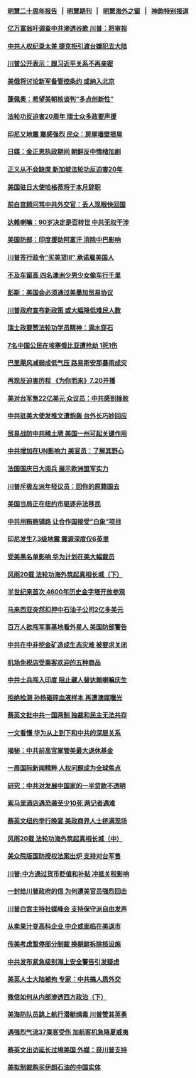 #### [明慧二十周年报告](https://github.com/gfw-breaker/mh-reports/blob/master/README.md?t=07161935) &nbsp;&nbsp;|&nbsp;&nbsp;[明慧期刊](https://github.com/gfw-breaker/mh-qikan) &nbsp;&nbsp;|&nbsp;&nbsp; [明慧海外之窗](https://github.com/gfw-breaker/mh-news/blob/master/README.md?t=07161935) &nbsp;&nbsp;|&nbsp;&nbsp; [神韵特别报道](https://github.com/gfw-breaker/mh-news/blob/master/shenyun.md?t=07161935) 

#### [亿万富翁吁调查中共渗透谷歌 川普：将审视](../pages/nsc418/n11388500.md?t=07161935) 

#### [中共人权纪录太差 捷克拒引渡台嫌犯去大陆](../pages/nsc418/n11388419.md?t=07161935) 

#### [川普公开表示：跟习近平关系不再亲密](../pages/nsc418/n11388494.md?t=07161935) 

#### [美俄将讨论新军备管控条约 或纳入北京](../pages/nsc418/n11388244.md?t=07161935) 

#### [蓬佩奥：希望美朝核谈判“多点创新性”](../pages/nsc418/n11388277.md?t=07161935) 

#### [法轮功反迫害20周年 瑞士众多政要声援](../pages/nsc418/n11387961.md?t=07161935) 

#### [印尼又地震 震感强烈 民众：房屋墙壁摇晃](../pages/nsc418/n11387747.md?t=07161935) 

#### [日媒：金正恩执政期间 朝鲜反中情绪加剧](../pages/nsc418/n11387790.md?t=07161935) 

#### [正义从不会缺席 新加坡法轮功反迫害20年](../pages/nsc418/n11387671.md?t=07161935) 

#### [美国驻日大使哈格蒂将于本月辞职](../pages/nsc418/n11387816.md?t=07161935) 

#### [前白宫顾问骂中共外交官：丢人现眼快回国](../pages/nsc418/n11387659.md?t=07161935) 

#### [达赖喇嘛：90岁决定是否转世 中共无权干涉](../pages/nsc418/n11387603.md?t=07161935) 

#### [美国防部：印度援助阿富汗 消除中巴影响](../pages/nsc418/n11387373.md?t=07161935) 

#### [川普签行政令“买美货III” 承诺雇美国人](../pages/nsc418/n11386206.md?t=07161935) 

#### [不及车窗高 四名澳洲少男少女偷车行千里](../pages/nsc418/n11386222.md?t=07161935) 

#### [彭斯：美国会必须通过美墨加贸易协议](../pages/nsc418/n11386039.md?t=07161935) 

#### [川普政府宣布新政策 或大幅降低难民人数](../pages/nsc418/n11386177.md?t=07161935) 

#### [瑞士政要赞法轮功学员精神：滴水穿石](../pages/nsc418/n11384807.md?t=07161935) 

#### [7名中国公民在埃塞俄比亚遭抢劫 1死1伤](../pages/nsc418/n11385741.md?t=07161935) 

#### [巴里飓风减弱成低气压 路易斯安那暴雨成灾](../pages/nsc418/n11385692.md?t=07161935) 

#### [再现反迫害历程 《为你而来》7.20开播](../pages/nsc418/n11384785.md?t=07161935) 

#### [美对台军售22亿美元 众议员：中共感到挫败](../pages/nsc418/n11385554.md?t=07161935) 

#### [中共驻美大使发推文遭炮轰 台外长巧妙回应](../pages/nsc418/n11385319.md?t=07161935) 

#### [贸易战防中共稀土牌 美国一州可起关键作用](../pages/nsc418/n11384715.md?t=07161935) 

#### [中共增加在UN影响力 美官员：了解其野心](../pages/nsc418/n11384695.md?t=07161935) 

#### [法国国庆日大阅兵 展示欧洲盟军实力](../pages/nsc418/n11384441.md?t=07161935) 

#### [川普斥极左派年轻议员：回你的原籍国去](../pages/nsc418/n11384474.md?t=07161935) 

#### [美国当局正在纽约市驱逐非法移民](../pages/nsc418/n11384296.md?t=07161935) 

#### [中共用贿赂铺路 让合作国接受“白象”项目](../pages/nsc418/n11383936.md?t=07161935) 

#### [印尼发生7.3级地震 震源深度仅6英里](../pages/nsc418/n11384233.md?t=07161935) 

#### [受美黑名单影响 华为计划在美大幅裁员](../pages/nsc418/n11384251.md?t=07161935) 

#### [风雨20载 法轮功海外筑起真相长城（下）](../pages/nsc418/n11374609.md?t=07161935) 

#### [半世纪来首次 4600年历史金字塔开放参观](../pages/nsc418/n11384002.md?t=07161935) 

#### [马来西亚突然扣押中石油子公司2亿多美元](../pages/nsc418/n11383930.md?t=07161935) 

#### [百万人欲闯军事基地看外星人 美国防部警告](../pages/nsc418/n11383867.md?t=07161935) 

#### [中共在中非挖金矿造成生态灾难 被要求关闭](../pages/nsc418/n11383748.md?t=07161935) 

#### [机场免税店受乘客欢迎的五种商品](../pages/nsc418/n11375184.md?t=07161935) 

#### [中共士兵闯入印度 阻止藏人替达赖喇嘛庆生](../pages/nsc418/n11383617.md?t=07161935) 

#### [拒绝检测 孙杨砸碎血液样本 再遭澳媒曝光](../pages/nsc418/n11383346.md?t=07161935) 

#### [蔡英文批中共一国两制 独裁和民主无法共存](../pages/nsc418/n11383230.md?t=07161935) 

#### [一文看懂 华为从上到下和中共的深层关系](../pages/nsc418/n11376981.md?t=07161935) 

#### [揭秘：中共前高官掌管美最大退休基金](../pages/nsc418/n11376464.md?t=07161935) 

#### [一周国际新闻精粹 人权问题成为全球焦点](../pages/nsc418/n11381196.md?t=07161935) 

#### [研究：中共对发展中国家的一半贷款不透明](../pages/nsc418/n11381968.md?t=07161935) 

#### [索马里酒店遇恐袭至少10死 两记者遇难](../pages/nsc418/n11382518.md?t=07161935) 

#### [蔡英文纽约举行晚宴 美政商界人士挤满现场](../pages/nsc418/n11382254.md?t=07161935) 

#### [风雨20载 法轮功海外筑起真相长城（中）](../pages/nsc418/n11374579.md?t=07161935) 

#### [美众院版国防授权法案出炉 支持对台军售](../pages/nsc418/n11381895.md?t=07161935) 

#### [川普:中方通过货币贬值和补贴 冲抵关税影响](../pages/nsc418/n11381846.md?t=07161935) 

#### [一封给川普政府的信 为何遭美官员强烈回击](../pages/nsc418/n11381739.md?t=07161935) 

#### [川普白宫主持社媒峰会 支持保守派自由发声](../pages/nsc418/n11381697.md?t=07161935) 

#### [从卖果汁变高科企业 中企或面临在美退市](../pages/nsc418/n11381093.md?t=07161935) 

#### [传美考虑暂停部分制裁 换朝鲜拆除核设施](../pages/nsc418/n11381367.md?t=07161935) 

#### [中共发布紧急级别海上安全警告引发疑虑](../pages/nsc418/n11381216.md?t=07161935) 

#### [美英人士大陆被拘 专家：中共搞人质外交](../pages/nsc418/n11380588.md?t=07161935) 

#### [微信如何从内部渗透西方政治（下）](../pages/nsc418/n11374252.md?t=07161935) 

#### [美海防队员跳上航行潜艇缉毒 川普赞其英勇](../pages/nsc418/n11380540.md?t=07161935) 

#### [遇强烈气流37乘客受伤 加航客机急降夏威夷](../pages/nsc418/n11380342.md?t=07161935) 

#### [蔡英文出访延长过境美国 外媒：获川普支持](../pages/nsc418/n11380074.md?t=07161935) 

#### [美拟制裁购买伊朗石油的中国实体](../pages/nsc418/n11378949.md?t=07161935) 

